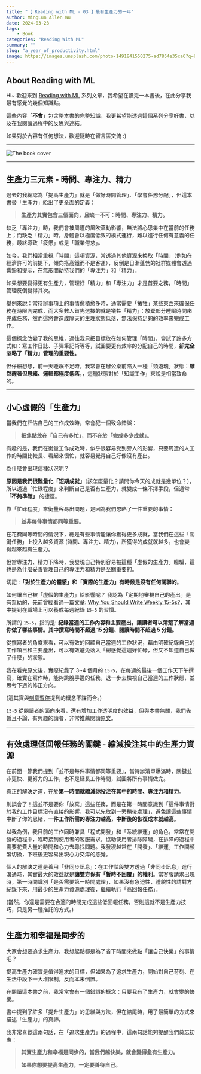 ```yaml
---
title: "【 Reading with ML - 03 】最有生產力的一年"
author: MingLun Allen Wu
date: 2024-03-23
tags: 
    - Book
categories: "Reading With ML"
summary: "" 
slug: "a_year_of_productivity.html"
image: https://images.unsplash.com/photo-1491841550275-ad7854e35ca6?q=80&w=3174&auto=format&fit=crop&ixlib=rb-4.0.3&ixid=M3wxMjA3fDB8MHxwaG90by1wYWdlfHx8fGVufDB8fHx8fA%3D%3D
---
```


## About Reading with ML

Hi~ 歡迎來到 [Reading with ML](https://minglunwu.com/categories/reading-with-ml/) 系列文章，我希望在讀完一本書後，在此分享我最有感覺的幾個知識點。

這些內容「**不會**」包含整本書的完整知識，我更希望能透過這個系列分享好書，以及在我閱讀過程中的反思與連結。

如果對於內容有任何想法，歡迎隨時在留言區交流 :)

---

![The book cover](https://minglunwu.com/images/20240323/book_cover.webp)

---

## 生產力三元素 - 時間、專注力、精力

過去的我總認為「提高生產力」就是「做好時間管理」、「學會任務分配」，但這本書替「生產力」給出了更全面的定義：

> **生產力其實包含三個面向，且缺一不可：時間、專注力、精力。**

缺乏「專注力」時，我們會被周遭的風吹草動影響，無法將心思集中在當前的任務上；而缺乏「精力」時，身體會以極度低效的模式運行，難以進行任何有意義的任務，最終導致「疲憊」或是「職業倦怠」。

如今，我們相當重視「時間」這項資源，常透過其他資源來換取「時間」（例如在經濟許可的前提下，傾向搭高鐵而不是客運），反倒是日漸蓬勃的社群媒體會透過響鈴和提示，在無形間劫持我們的「專注力」和「精力」。

如果想要變得更有生產力，管理好「精力」和「專注力」才是首要之務，「時間」管理反倒變得其次。

舉例來說：當待辦事項上的事情愈積愈多時，通常需要「犧牲」某些東西來確保任務在時限內完成，而大多數人首先選擇的就是犧牲「精力」：放棄部分睡眠時間來完成任務，然而這將會造成隔天的生理狀態低落，無法保持足夠的效率來完成工作。

這個概念改變了我的思維，過往我只把目標放在如何管理「時間」，嘗試了許多方式如：寫工作日誌、子彈筆記術等等，試圖要更有效率的分配自己的時間，**卻完全忽略了「精力」管理的重要性。**

但仔細想想，前一天睡眠不足時，我常會在辦公桌前陷入一種「類遊魂」狀態：**雖然醒著但思緒、邏輯都極度低落**，，這種狀態對於「知識工作」來說是相當致命的。

---

## 小心虛假的「生產力」

當我們在評估自己的工作成效時，常會犯一個致命錯誤：

> **把焦點放在「自己有多忙」，而不在於「完成多少成就」。**

有趣的是，我們在衡量工作成效時，似乎很容易受到旁人的影響，只要周遭的人工作的時間比較長、看起來很忙，就容易覺得自己好像沒有產出。

為什麼會出現這種狀況呢？

**原因是我們很難量化「短期成就」**（該怎麼量化？請問你今天的成就是幾單位？），所以透過「忙碌程度」來判斷自己是否有生產力，就變成一條不擇手段，但通常 **「不夠準確」** 的捷徑。

靠「忙碌程度」來衡量容易出問題，是因為我們忽略了一件重要的事情：

> **並非每件事情都同等重要。**

在花費同等時間的情況下，總是有些事情能讓你獲得更多成就，當我們在這些「關鍵任務」上投入越多資源 (時間、專注力、精力)，所獲得的成就就越多，也會變得越來越有生產力。

但當專注力、精力下降時，我發現自己特別容易被這種「虛假的生產力」矇騙，這也是為什麼妥善管理自己的專注力和精力是至關重要的。

切記 :**「對於生產力的體感」和「實際的生產力」有時候是沒有任何關聯的**。

如何讓自己被「虛假的生產力」給影響呢？ 我認為「定期地審視自己的產出」是有幫助的，先前曾經看過一篇文章: [Why You Should Write Weekly 15-5s?](https://eugeneyan.com/writing/15-5/)，其中提到在職場上可以養成每週紀錄 `15-5` 的習慣。

所謂的 `15-5`，指的是: **紀錄當週的工作內容和主要產出，讓讀者可以清楚了解當週你做了哪些事情。其中撰寫時間不超過 15 分鐘、閱讀時間不超過 5 分鐘。**

從撰寫者的角度來看，可以有效的回顧自己當週的工作狀況，藉由明確紀錄自己的工作項目和主要產出，可以有效避免落入「總感覺這週好忙碌，但又不知道自己做了什麼」的狀態。

我在看完原文後，實際紀錄了 3~4 個月的 `15-5`，在每週的最後一個工作天下午撰寫，確實在寫作時，能夠跳脫手邊的任務，退一步去檢視自己當週的工作狀態，並思考下週的修正方向。

(這其實與[刻意暫停](https://minglunwu.com/notes/2024/rebooting.html/)提到的概念不謀而合。)

`15-5` 從閱讀者的面向來看，還有增加工作透明度的效益，但與本書無關，我們先暫且不論，有興趣的讀者，非常推薦閱讀[原文](https://eugeneyan.com/writing/15-5/)。

---

## 有效處理低回報任務的關鍵 - 縮減投注其中的生產力資源

在前面一節我們提到「並不是每件事情都同等重要」，當待辦清單爆滿時，關鍵並非更快、更努力的工作，也不是延長工作時間，試圖將所有事情做完。

真正的解決之道，在於**第一時間就縮減你投注在其中的時間、專注力和精力**。

別誤會了！這並不是要你「放棄」這些任務，而是在第一時間意識到「這件事情對於我的工作目標沒有直接的影響，我可以先放到一旁稍後處理」，避免讓這些事情中斷了你的思緒，**一件工作所需的專注力越高，中斷後的恢復成本就越高**。

以我為例，我目前的工作同時兼具「程式開發」和「系統維運」的角色，常常在開發的過程中，臨時接到使用者的客服需求，協助使用者排除障礙，在排障的過程中需要花費大量的時間和心力去尋找問題。我發現越常在「開發」、「維運」工作間頻繁切換，下班後更容易出現心力交瘁的感覺。

個人的解決之道是善用「非同步訊息」：在工作階段雙方透過「非同步訊息」進行溝通時，其實最大的效益就是**讓雙方保有「暫時不回覆」的權利**。當客服請求出現時，第一時間識別「是否需要第一時間處理」，如果沒有急迫性，禮貌性的請對方紀錄下來，用最少的生產力資源處理後，繼續執行「高回報任務」。

(當然，你還是需要在合適的時間完成這些低回報任務，否則這就不是生產力技巧，只是另一種推託的方式。)

---

## 生產力和幸福是同步的

大家會想要追求生產力，我想起點都是為了省下時間來做點「讓自己快樂」的事情吧？

提高生產力確實是值得追求的目標，但如果為了追求生產力，開始對自己苛刻、在生活中設下一大堆限制，反而本末倒置。

在閱讀這本書之前，我常常會有一個錯誤的概念：只要我有了生產力，就會變的快樂。

書中提到了許多「提升生產力」的思維與方法，但在結尾時，用了最簡單的方式來描述「生產力」的真諦。

我非常喜歡這兩句話，在「追求生產力」的過程中，這兩句話能夠提醒我們莫忘初衷：

> **其實生產力和幸福是同步的，當我們越快樂，就會變得愈有生產力。**
>
> **如果你想要提高生產力，一定要善待自己。**
